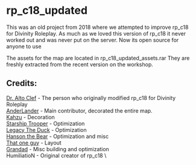 # rp_c18_updated
This was an old project from 2018 where we attempted to improve rp_c18 for Divinity Roleplay.
As much as we loved this version of rp_c18 it never worked out and was never put on the server.
Now its open source for anyone to use

The assets for the map are located in rp_c18_updated_assets.rar
They are freshly extracted from the recent version on the workshop.

## Credits:
[Dr. Alto Clef](https://steamcommunity.com/profiles/76561198001542595) - The person who originally modified rp_c18 for Divinity Roleplay \
[AnderLander](https://steamcommunity.com/profiles/76561198074607340) - Main contributor, decorated the entire map. \
[Kahzu](http://steamcommunity.com/profiles/76561198192848303) - Decoration \
[Starship Trooper](https://steamcommunity.com/profiles/76561197993327064) - Optimization \
[Legacy The Duck](http://steamcommunity.com/profiles/76561197993623452) - Optimization \
[Hanson the Bear](https://steamcommunity.com/profiles/76561198308553804) - Optimization and misc \
[That one guy](http://steamcommunity.com/profiles/76561198124222536) - Layout \
[Grandad](http://steamcommunity.com/profiles/76561198028117531) - Misc building and optimization \
HumiliatioN - Original creator of rp_c18 \
